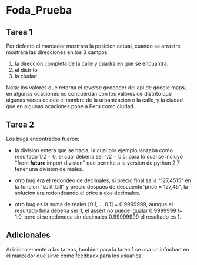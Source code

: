 # Foda_Prueba

Tarea 1
-------

Por defecto el marcador mostrara la posicion actual, cuando se arrastre mostrara las direcciones en los 3 campos:
1) la direccion completa de la calle y cuadra en que se encuantra.
2) el distrito
3) la ciudad

Nota:
los valores que retorna el reverse geocoder del api de google maps, en algunas ocaciones no concuerdan con los valores de distrito que algunas veces coloca el nombre de la urbanizacion o la calle, y la ciudad que en algunas ocaciones pone a Peru como ciudad.


Tarea 2
--------

Los bugs encontrados fueron: 

- la division entera que se hacia, la cual por ejemplo lanzaba como resultado 1/2 = 0,  el cual deberia ser 1/2 = 0.5, para lo cual se incluyo 
      "from __future__ import division"  que permite a la version de python 2.7 tener una division de reales.

- otro bug era el redondeo de decimales, si precio final salia "127,4515" en la funcion "split_bill" y precio despues de descuento"price = 127,45", la solucion era redondeando el price a dos decimales.

- otro bug es la suma de reales [0.1, ... 0.1] = 0.9999999,  aunque el resultado finla deberia ser 1,  el assert no puede igualar 0.9999999 != 1.0, pero si se redondea sin decimales 0.99999999 el resultado es 1.

Adicionales
-----------

Adicionalemente a las tareas, tambien para la tarea 1 se usa un infochart en el marcador que sirve como feedback para los usuarios.
